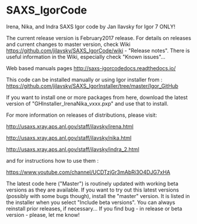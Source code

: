 # SAXS_IgorCode
Irena, Nika, and Indra SAXS Igor code by Jan Ilavsky for Igor 7 ONLY!

The current release version is February2017 release. For details on releases and current changes to master version, check Wiki https://github.com/jilavsky/SAXS_IgorCode/wiki - "Release notes". There is useful information in the Wiki, especially check "Known issues"... 

Web based manuals pages
http://saxs-igorcodedocs.readthedocs.io/

This code can be installed manually or using Igor installer from : 
https://github.com/jilavsky/SAXS_IgorInstaller/tree/master/Igor_GitHub

If you want to install one or more packages from here, download the latest version of 
"GHInstaller_IrenaNika_vxxx.pxp" and use that to install. 

For more information on releases of distributions, please visit:

http://usaxs.xray.aps.anl.gov/staff/ilavsky/irena.html

http://usaxs.xray.aps.anl.gov/staff/ilavsky/nika.html

http://usaxs.xray.aps.anl.gov/staff/ilavsky/indra_2.html


and for instructions how to use them :

https://www.youtube.com/channel/UCDTzjGr3mAbRi3O4DJG7xHA

The latest code here ("Master") is routinely updated with working beta versions as they are available. 
If you want to try out this latest versions (possibly with some bugs though), install the "master" version. It is listed in the installer when you select "Include beta versions". You can always reinstall prior releases, if necessary...
If you find bug - in release or beta version - please, let me know!
